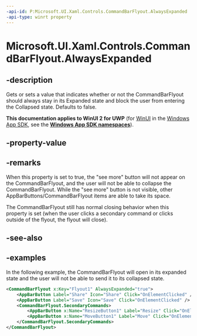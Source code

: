 ```yaml
---
-api-id: P:Microsoft.UI.Xaml.Controls.CommandBarFlyout.AlwaysExpanded
-api-type: winrt property
---
```


# Microsoft.UI.Xaml.Controls.CommandBarFlyout.AlwaysExpanded

<!--
public bool AlwaysExpanded { get; set; }
-->


## -description
Gets or sets a value that indicates whether or not the CommandBarFlyout should always stay in its Expanded state and block the user from entering the Collapsed state. Defaults to false.

**This documentation applies to WinUI 2 for UWP** (for [WinUI](/windows/apps/winui/winui3/) in the [Windows App SDK](/windows/apps/windows-app-sdk/), see the **[Windows App SDK namespaces](/windows/windows-app-sdk/api/winrt/)**).

## -property-value

## -remarks
When this property is set to true, the "see more" button will not appear on the CommandBarFlyout, and the user will not be able to collapse the CommandBarFlyout. While the "see more" button is not visible, other AppBarButtons/CommandBarFlyout items are able to take its space.

The CommandBarFlyout still has normal closing behavior when this property is set (when the user clicks a secondary command or clicks outside of the flyout, the flyout will close).



## -see-also

## -examples
In the following example, the CommandBarFlyout will open in its expanded state and the user will not be able to send it to its collapsed state. 

```xml
<CommandBarFlyout x:Key="Flyout1" AlwaysExpanded="true">
    <AppBarButton Label="Share" Icon="Share" Click="OnElementClicked" />
    <AppBarButton Label="Save" Icon="Save" Click="OnElementClicked" />
    <CommandBarFlyout.SecondaryCommands>
        <AppBarButton x:Name="ResizeButton1" Label="Resize" Click="OnElementClicked" />
        <AppBarButton x:Name="MoveButton1" Label="Move" Click="OnElementClicked" />
    </CommandBarFlyout.SecondaryCommands>
</CommandBarFlyout>
```

